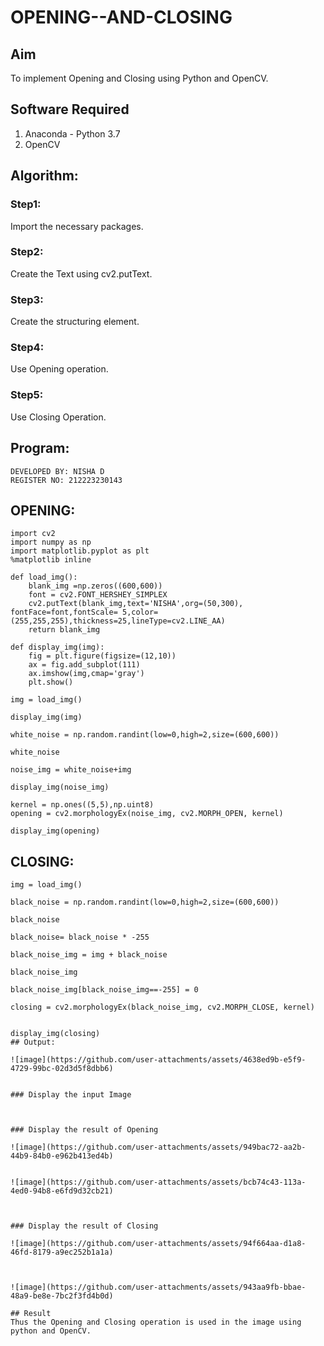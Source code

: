 # OPENING--AND-CLOSING
## Aim
To implement Opening and Closing using Python and OpenCV.

## Software Required
1. Anaconda - Python 3.7
2. OpenCV
## Algorithm:
### Step1:
Import the necessary packages.

### Step2:
Create the Text using cv2.putText.

### Step3:
Create the structuring element.

### Step4:
Use Opening operation.

### Step5:
Use Closing Operation. 
## Program:
```
DEVELOPED BY: NISHA D
REGISTER NO: 212223230143
```
## OPENING:
```
import cv2
import numpy as np
import matplotlib.pyplot as plt
%matplotlib inline

def load_img():
    blank_img =np.zeros((600,600))
    font = cv2.FONT_HERSHEY_SIMPLEX
    cv2.putText(blank_img,text='NISHA',org=(50,300), fontFace=font,fontScale= 5,color=(255,255,255),thickness=25,lineType=cv2.LINE_AA)
    return blank_img

def display_img(img):
    fig = plt.figure(figsize=(12,10))
    ax = fig.add_subplot(111)
    ax.imshow(img,cmap='gray')
    plt.show()

img = load_img()

display_img(img)

white_noise = np.random.randint(low=0,high=2,size=(600,600))

white_noise

noise_img = white_noise+img

display_img(noise_img)

kernel = np.ones((5,5),np.uint8)
opening = cv2.morphologyEx(noise_img, cv2.MORPH_OPEN, kernel)

display_img(opening)
```

## CLOSING:

```
img = load_img()

black_noise = np.random.randint(low=0,high=2,size=(600,600))

black_noise

black_noise= black_noise * -255

black_noise_img = img + black_noise

black_noise_img

black_noise_img[black_noise_img==-255] = 0

closing = cv2.morphologyEx(black_noise_img, cv2.MORPH_CLOSE, kernel)


display_img(closing)
## Output:

![image](https://github.com/user-attachments/assets/4638ed9b-e5f9-4729-99bc-02d3d5f8dbb6)


### Display the input Image



### Display the result of Opening

![image](https://github.com/user-attachments/assets/949bac72-aa2b-44b9-84b0-e962b413ed4b)


![image](https://github.com/user-attachments/assets/bcb74c43-113a-4ed0-94b8-e6fd9d32cb21)



### Display the result of Closing

![image](https://github.com/user-attachments/assets/94f664aa-d1a8-46fd-8179-a9ec252b1a1a)



![image](https://github.com/user-attachments/assets/943aa9fb-bbae-48a9-be8e-7bc2f3fd4b0d)

## Result
Thus the Opening and Closing operation is used in the image using python and OpenCV.
